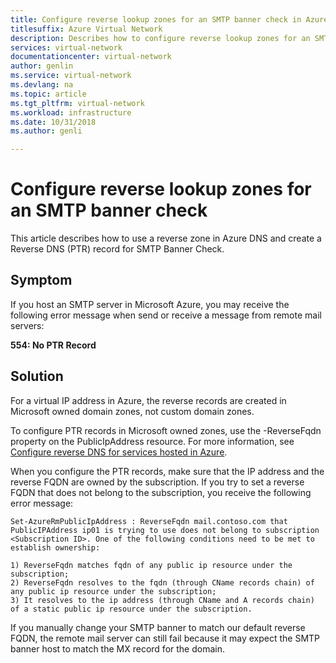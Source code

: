 ```yaml
---
title: Configure reverse lookup zones for an SMTP banner check in Azure
titlesuffix: Azure Virtual Network
description: Describes how to configure reverse lookup zones for an SMTP banner check in Azure
services: virtual-network
documentationcenter: virtual-network
author: genlin
ms.service: virtual-network
ms.devlang: na
ms.topic: article
ms.tgt_pltfrm: virtual-network
ms.workload: infrastructure
ms.date: 10/31/2018
ms.author: genli

---
```


#  Configure reverse lookup zones for an SMTP banner check

This article describes  how to use a reverse zone in Azure DNS and create a Reverse DNS (PTR) record for SMTP Banner Check. 

## Symptom

If you host an SMTP server in Microsoft Azure, you may receive the following error message when send or receive a message from remote mail servers:

**554: No PTR Record** 

## Solution

For a virtual IP address in Azure, the reverse records are created in Microsoft owned domain zones, not custom domain zones.

To configure PTR records in Microsoft owned zones, use the -ReverseFqdn property on the PublicIpAddress resource. For more information, see [Configure reverse DNS for services hosted in Azure](../dns/dns-reverse-dns-for-azure-services.md). 

When you configure the PTR records, make sure that the IP address and the reverse FQDN are owned by the subscription. If you try to set a reverse FQDN that does not belong to the subscription, you receive the following error message:

    Set-AzureRmPublicIpAddress : ReverseFqdn mail.contoso.com that PublicIPAddress ip01 is trying to use does not belong to subscription <Subscription ID>. One of the following conditions need to be met to establish ownership: 
                        
    1) ReverseFqdn matches fqdn of any public ip resource under the subscription; 
    2) ReverseFqdn resolves to the fqdn (through CName records chain) of any public ip resource under the subscription; 
    3) It resolves to the ip address (through CName and A records chain) of a static public ip resource under the subscription. 

If you manually change your SMTP banner to match our default reverse FQDN, the remote mail server can still fail because it may expect the SMTP banner host to match the MX record for the domain.
